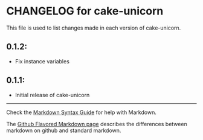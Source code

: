 # CHANGELOG for cake-unicorn

This file is used to list changes made in each version of cake-unicorn.

## 0.1.2:

* Fix instance variables

## 0.1.1:

* Initial release of cake-unicorn

- - -
Check the [Markdown Syntax Guide](http://daringfireball.net/projects/markdown/syntax) for help with Markdown.

The [Github Flavored Markdown page](http://github.github.com/github-flavored-markdown/) describes the differences between markdown on github and standard markdown.
